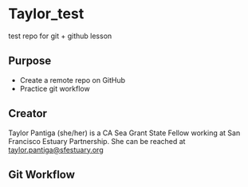 # Taylor_test
test repo for git + github lesson

## Purpose

- Create a remote repo on GitHub
- Practice git workflow

## Creator

Taylor Pantiga (she/her) is a CA Sea Grant State Fellow working at San Francisco Estuary Partnership. She can be reached at [taylor.pantiga@sfestuary.org](mailto:taylor.pantiga@sfestuary.org)

## Git Workflow